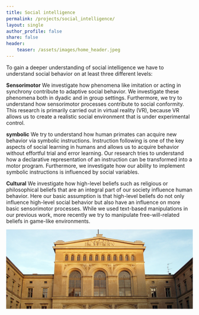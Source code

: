 ```yaml
---
title: Social intelligence
permalink: /projects/social_intelligence/
layout: single
author_profile: false
share: false
header:
    teaser: /assets/images/home_header.jpeg
---
```


To gain a deeper understanding of social intelligence we have to understand social behavior on at least three different levels:
 
<strong>Sensorimotor</strong>
We investigate how phenomena like imitation or acting in synchrony contribute to adaptive social behavior. We investigate these phenomena both in dyadic and in group settings. Furthermore, we try to understand how sensorimotor processes contribute to social conformity. This research is primarily carried out in virtual reality (VR), because VR allows us to create a realistic social environment that is under experimental control.

<strong>symbolic</strong>
We try to understand how human primates can acquire new behavior via symbolic instructions. Instruction following is one of the key aspects of social learning in humans and allows us to acquire behavior without effortful trial and error learning. Our research tries to understand how a declarative representation of an instruction can be transformed into a motor program. Furthermore, we investigate how our ability to implement symbolic instructions is influenced by social variables.
 
<strong>Cultural</strong>
We investigate how high-level beliefs such as religious or philosophical beliefs that are an integral part of our society influence human behavior. Here our basic assumption is that high-level beliefs do not only influence high-level social behavior but also have an influence on more basic sensorimotor processes. While we used text-based manipulations in our previous work, more recently we try to manipulate free-will-related beliefs in game-like environments.



<img src="../../assets/images/projects/image.jpeg" alt="some text">
